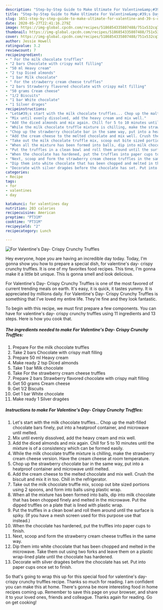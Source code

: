 ```yaml
---
description: "Step-by-Step Guide to Make Ultimate For Valentine&amp;#39;s Day- Crispy Crunchy Truffles"
title: "Step-by-Step Guide to Make Ultimate For Valentine&amp;#39;s Day- Crispy Crunchy Truffles"
slug: 1651-step-by-step-guide-to-make-ultimate-for-valentine-and-39-s-day-crispy-crunchy-truffles
date: 2020-05-27T22:41:16.279Z
image: https://img-global.cpcdn.com/recipes/5186854335807488/751x532cq70/for-valentines-day-crispy-crunchy-truffles-recipe-main-photo.jpg
thumbnail: https://img-global.cpcdn.com/recipes/5186854335807488/751x532cq70/for-valentines-day-crispy-crunchy-truffles-recipe-main-photo.jpg
cover: https://img-global.cpcdn.com/recipes/5186854335807488/751x532cq70/for-valentines-day-crispy-crunchy-truffles-recipe-main-photo.jpg
author: Jessie Howell
ratingvalue: 3.2
reviewcount: 7
recipeingredient:
- " For the milk chocolate truffles"
- "2 bars Chocolate with crispy malt filling"
- "50 ml Heavy cream"
- "2 tsp Diced almonds"
- "1 bar Milk chocolate"
- " For the strawberry cream cheese truffles"
- "2 bars Strawberry flavored chocolate with crispy malt filling"
- "50 grams Cream cheese"
- "1/2 Biscuits"
- "1 bar White chocolate"
- "1 Silver drages"
recipeinstructions:
- "Let&#39;s start with the milk chocolate truffles... Chop up the malt-filled chocolate bars finely, put into a heatproof container, and microwave until melted."
- "Mix until evenly dissolved, add the heavy cream and mix well."
- "Add the diced almonds and mix again. Chill for 5 to 10 minutes until the mixture is of a consistency which can be formed easily."
- "While the milk chocolate truffle mixture is chilling, make the strawberry cream cheese version. Have the cream cheese at room temperature."
- "Chop up the strawberry chocolate bar in the same way, put into a heatproof container and microwave until melted."
- "Add the cream cheese to the melted chocolate and mix well. Crush the biscuit and mix it in too. Chill in the refrigerator."
- "Take out the milk chocolate truffle mix, scoop out bite sized portions using 2 spoons, and form into balls using plastic wrap."
- "When all the mixture has been formed into balls, dip into milk chocolate that has been chopped finely and melted in the microwave. Put the dipped truffles on a plate that is lined with plastic wrap."
- "Put the truffles in a clean bowl and roll them around until the surface is spiky. (If you have a mesh screen used for this purpose use that instead.)"
- "When the chocolate has hardened, put the truffles into paper cups to finish."
- "Next, scoop and form the strawberry cream cheese truffles in the same way."
- "Dip them into white chocolate that has been chopped and melted in the microwave. Take them out using two forks and leave them on a plastic wrap-lined plate until the chocolate has hardened."
- "Decorate with silver dragées before the chocolate has set. Put into paper cups once set to finish."
categories:
- Recipe
tags:
- for
- valentines
- day

katakunci: for valentines day 
nutrition: 203 calories
recipecuisine: American
preptime: "PT31M"
cooktime: "PT31M"
recipeyield: "2"
recipecategory: Lunch

---
```



![For Valentine&#39;s Day- Crispy Crunchy Truffles](https://img-global.cpcdn.com/recipes/5186854335807488/751x532cq70/for-valentines-day-crispy-crunchy-truffles-recipe-main-photo.jpg)

Hey everyone, hope you are having an incredible day today. Today, I'm gonna show you how to prepare a special dish, for valentine&#39;s day- crispy crunchy truffles. It is one of my favorites food recipes. This time, I'm gonna make it a little bit unique. This is gonna smell and look delicious.



For Valentine&#39;s Day- Crispy Crunchy Truffles is one of the most favored of current trending meals on earth. It's easy, it is quick, it tastes yummy. It is appreciated by millions daily. For Valentine&#39;s Day- Crispy Crunchy Truffles is something that I've loved my entire life. They're fine and they look fantastic.


To begin with this recipe, we must first prepare a few components. You can have for valentine&#39;s day- crispy crunchy truffles using 11 ingredients and 13 steps. Here is how you cook that.

<!--inarticleads1-->

##### The ingredients needed to make For Valentine&#39;s Day- Crispy Crunchy Truffles:

1. Prepare  For the milk chocolate truffles
1. Take 2 bars Chocolate with crispy malt filling
1. Prepare 50 ml Heavy cream
1. Make ready 2 tsp Diced almonds
1. Take 1 bar Milk chocolate
1. Take  For the strawberry cream cheese truffles
1. Prepare 2 bars Strawberry flavored chocolate with crispy malt filling
1. Get 50 grams Cream cheese
1. Get 1/2 Biscuits
1. Get 1 bar White chocolate
1. Make ready 1 Silver dragées




<!--inarticleads2-->

##### Instructions to make For Valentine&#39;s Day- Crispy Crunchy Truffles:

1. Let&#39;s start with the milk chocolate truffles... Chop up the malt-filled chocolate bars finely, put into a heatproof container, and microwave until melted.
1. Mix until evenly dissolved, add the heavy cream and mix well.
1. Add the diced almonds and mix again. Chill for 5 to 10 minutes until the mixture is of a consistency which can be formed easily.
1. While the milk chocolate truffle mixture is chilling, make the strawberry cream cheese version. Have the cream cheese at room temperature.
1. Chop up the strawberry chocolate bar in the same way, put into a heatproof container and microwave until melted.
1. Add the cream cheese to the melted chocolate and mix well. Crush the biscuit and mix it in too. Chill in the refrigerator.
1. Take out the milk chocolate truffle mix, scoop out bite sized portions using 2 spoons, and form into balls using plastic wrap.
1. When all the mixture has been formed into balls, dip into milk chocolate that has been chopped finely and melted in the microwave. Put the dipped truffles on a plate that is lined with plastic wrap.
1. Put the truffles in a clean bowl and roll them around until the surface is spiky. (If you have a mesh screen used for this purpose use that instead.)
1. When the chocolate has hardened, put the truffles into paper cups to finish.
1. Next, scoop and form the strawberry cream cheese truffles in the same way.
1. Dip them into white chocolate that has been chopped and melted in the microwave. Take them out using two forks and leave them on a plastic wrap-lined plate until the chocolate has hardened.
1. Decorate with silver dragées before the chocolate has set. Put into paper cups once set to finish.




So that's going to wrap this up for this special food for valentine&#39;s day- crispy crunchy truffles recipe. Thanks so much for reading. I am confident you can make this at home. There's gonna be more interesting food in home recipes coming up. Remember to save this page on your browser, and share it to your loved ones, friends and colleague. Thanks again for reading. Go on get cooking!
